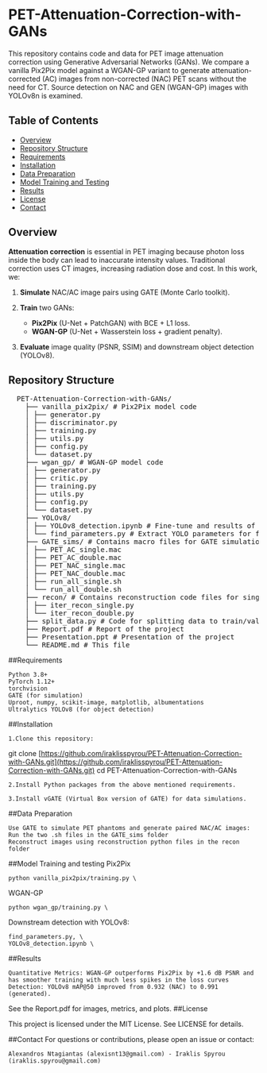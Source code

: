 # PET-Attenuation-Correction-with-GANs

This repository contains code and data for PET image attenuation correction using Generative Adversarial Networks (GANs). We compare a vanilla Pix2Pix model against a WGAN-GP variant to generate attenuation-corrected (AC) images from non-corrected (NAC) PET scans without the need for CT. Source detection on NAC and GEN (WGAN-GP) images with YOLOv8n is examined.

## Table of Contents

- [Overview](#overview)
- [Repository Structure](#repository-structure)
- [Requirements](#requirements)
- [Installation](#installation)
- [Data Preparation](#data-preparation)
- [Model Training and Testing](#model-training-and-testing)
- [Results](#results)
- [License](#license)
- [Contact](#contact)

## Overview

**Attenuation correction** is essential in PET imaging because photon loss inside the body can lead to inaccurate intensity values. Traditional correction uses CT images, increasing radiation dose and cost. In this work, we:

1. **Simulate** NAC/AC image pairs using GATE (Monte Carlo toolkit).

2. **Train** two GANs:
   - **Pix2Pix** (U-Net + PatchGAN) with BCE + L1 loss.
   - **WGAN-GP** (U-Net + Wasserstein loss + gradient penalty).

3. **Evaluate** image quality (PSNR, SSIM) and downstream object detection (YOLOv8).

## Repository Structure

<pre>  PET-Attenuation-Correction-with-GANs/ 
    ├── vanilla_pix2pix/ # Pix2Pix model code 
    │ ├── generator.py 
    │ ├── discriminator.py 
    │ ├── training.py 
    │ ├── utils.py 
    │ ├── config.py 
    │ └── dataset.py 
    ├── wgan_gp/ # WGAN-GP model code 
    │ ├── generator.py 
    │ ├── critic.py 
    │ ├── training.py 
    │ ├── utils.py 
    │ ├── config.py 
    │ └── dataset.py 
    ├── YOLOv8/ 
    │ ├── YOLOv8_detection.ipynb # Fine-tune and results of source detection with YOLOv8 
    │ └── find_parameters.py # Extract YOLO parameters for fine tuning 
    ├── GATE_sims/ # Contains macro files for GATE simulations and .shell files for automation 
    │ ├── PET_AC_single.mac 
    │ ├── PET_AC_double.mac 
    │ ├── PET_NAC_single.mac 
    │ ├── PET_NAC_double.mac 
    │ ├── run_all_single.sh 
    │ └── run_all_double.sh 
    ├── recon/ # Contains reconstruction code files for single and double sources 
    │ ├── iter_recon_single.py 
    │ └── iter_recon_double.py 
    ├── split_data.py # Code for splitting data to train/val/test 
    ├── Report.pdf # Report of the project 
    ├── Presentation.ppt # Presentation of the project 
    └── README.md # This file  </pre>

##Requirements

    Python 3.8+
    PyTorch 1.12+
    torchvision
    GATE (for simulation)
    Uproot, numpy, scikit-image, matplotlib, albumentations
    Ultralytics YOLOv8 (for object detection)

##Installation

    1.Clone this repository:

git clone [https://github.com/iraklisspyrou/PET-Attenuation-Correction-with-GANs.git](https://github.com/iraklisspyrou/PET-Attenuation-Correction-with-GANs.git)
cd PET-Attenuation-Correction-with-GANs

    2.Install Python packages from the above mentioned requirements.

    3.Install vGATE (Virtual Box version of GATE) for data simulations.

##Data Preparation

    Use GATE to simulate PET phantoms and generate paired NAC/AC images: Run the two .sh files in the GATE_sims folder
    Reconstruct images using reconstruction python files in the recon folder

##Model Training and testing
Pix2Pix

    python vanilla_pix2pix/training.py \

WGAN-GP

    python wgan_gp/training.py \

Downstream detection with YOLOv8:

    find_parameters.py, \
    YOLOv8_detection.ipynb \

##Results

    Quantitative Metrics: WGAN-GP outperforms Pix2Pix by +1.6 dB PSNR and has smoother training with much less spikes in the loss curves
    Detection: YOLOv8 mAP@50 improved from 0.932 (NAC) to 0.991 (generated).

See the Report.pdf for images, metrics, and plots.
##License

This project is licensed under the MIT License. See LICENSE for details.

##Contact
For questions or contributions, please open an issue or contact:

    Alexandros Ntagiantas (alexisnt13@gmail.com) - Iraklis Spyrou (iraklis.spyrou@gmail.com)
